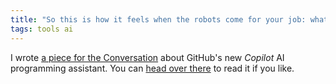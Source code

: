```yaml
---
title: "So this is how it feels when the robots come for your job: what GitHub's Copilot 'AI assistant' means for coders"
tags: tools ai
---
```


I wrote [a piece for the Conversation][conversation] about GitHub's new
_Copilot_ AI programming assistant. You can [head over there][conversation] to
read it if you like.

[conversation]: https://theconversation.com/so-this-is-how-it-feels-when-the-robots-come-for-your-job-what-githubs-copilot-ai-assistant-means-for-coders-185957
